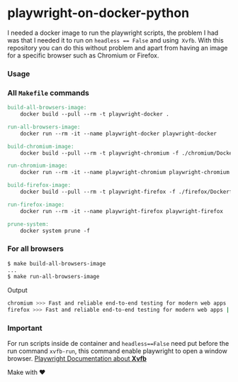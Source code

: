 # playwright-on-docker-python

I needed a docker image to run the playwright scripts, the problem I had was that I needed it to run on 
`headless == False` and using` Xvfb`. With this repository you can do this without problem and apart from having an 
image for a specific browser such as Chromium or Firefox.

### Usage

### All `Makefile` commands
```makefile
build-all-browsers-image:
	docker build --pull --rm -t playwright-docker .

run-all-browsers-image:
	docker run --rm -it --name playwright-docker playwright-docker

build-chromium-image:
	docker build --pull --rm -t playwright-chromium -f ./chromium/Dockerfile.chromium .

run-chromium-image:
	docker run --rm -it --name playwright-chromium playwright-chromium

build-firefox-image:
	docker build --pull --rm -t playwright-firefox -f ./firefox/Dockerfile.firefox .

run-firefox-image:
	docker run --rm -it --name playwright-firefox playwright-firefox

prune-system:
	docker system prune -f
```

### For all browsers

```bash
$ make build-all-browsers-image
...
$ make run-all-browsers-image
```

Output
```bash
chromium >>> Fast and reliable end-to-end testing for modern web apps | Playwright
firefox >>> Fast and reliable end-to-end testing for modern web apps | Playwright
```

### Important 

For run scripts inside de container and `headless==False` need put before the run command `xvfb-run`, this command enable
playwright to open a window browser. [Playwright Documentation about **Xvfb**](https://playwright.dev/python/docs/ci/#running-headed)

Make with ❤️ 